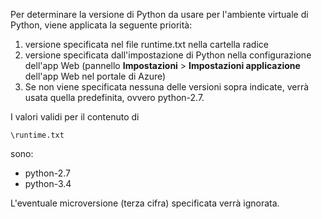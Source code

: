 Per determinare la versione di Python da usare per l'ambiente virtuale di Python, viene applicata la seguente priorità:

1. versione specificata nel file runtime.txt nella cartella radice
2. versione specificata dall'impostazione di Python nella configurazione dell'app Web (pannello **Impostazioni** > **Impostazioni applicazione** dell'app Web nel portale di Azure)
3. Se non viene specificata nessuna delle versioni sopra indicate, verrà usata quella predefinita, ovvero python-2.7.

I valori validi per il contenuto di 

    \runtime.txt

sono:

* python-2.7
* python-3.4

L'eventuale microversione (terza cifra) specificata verrà ignorata.



<!--HONumber=Nov16_HO2-->


